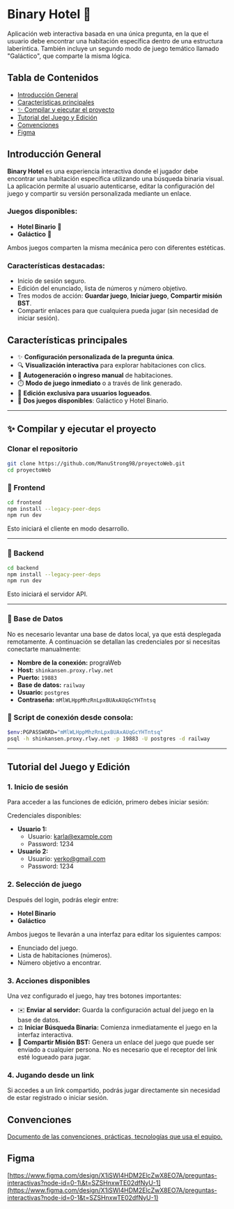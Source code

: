 # Binary Hotel 🏨

Aplicación web interactiva basada en una única pregunta, en la que el usuario debe encontrar una habitación específica dentro de una estructura laberíntica. También incluye un segundo modo de juego temático llamado "Galáctico", que comparte la misma lógica.

## Tabla de Contenidos

* [Introducción General](#introducción-general)
* [Características principales](#características-principales)
* [✨ Compilar y ejecutar el proyecto](#-compilar-y-ejecutar-el-proyecto)
* [Tutorial del Juego y Edición](#tutorial-del-juego-y-edición)
* [Convenciones](#convenciones)
* [Figma](#figma)

## Introducción General

**Binary Hotel** es una experiencia interactiva donde el jugador debe encontrar una habitación específica utilizando una búsqueda binaria visual. La aplicación permite al usuario autenticarse, editar la configuración del juego y compartir su versión personalizada mediante un enlace.

### Juegos disponibles:

* **Hotel Binario** 🏨
* **Galáctico** 🌌

Ambos juegos comparten la misma mecánica pero con diferentes estéticas.

### Características destacadas:

* Inicio de sesión seguro.
* Edición del enunciado, lista de números y número objetivo.
* Tres modos de acción: **Guardar juego**, **Iniciar juego**, **Compartir misión BST**.
* Compartir enlaces para que cualquiera pueda jugar (sin necesidad de iniciar sesión).

## Características principales

* ✨ **Configuración personalizada de la pregunta única**.
* 🔍 **Visualización interactiva** para explorar habitaciones con clics.
* 📅 **Autogeneración o ingreso manual** de habitaciones.
* ⏱️ **Modo de juego inmediato** o a través de link generado.
* 🔐 **Edición exclusiva para usuarios logueados**.
* 📂 **Dos juegos disponibles**: Galáctico y Hotel Binario.


---

## ✨ Compilar y ejecutar el proyecto
### Clonar el repositorio

```bash
git clone https://github.com/ManuStrong98/proyectoWeb.git
cd proyectoWeb
```

### 📂 Frontend

```bash
cd frontend
npm install --legacy-peer-deps
npm run dev
```

Esto iniciará el cliente en modo desarrollo.

---

### 🚀 Backend

```bash
cd backend
npm install --legacy-peer-deps
npm run dev
```

Esto iniciará el servidor API.

---

### 📆 Base de Datos

No es necesario levantar una base de datos local, ya que está desplegada remotamente. A continuación se detallan las credenciales por si necesitas conectarte manualmente:

* **Nombre de la conexión:** prograWeb
* **Host:** `shinkansen.proxy.rlwy.net`
* **Puerto:** `19883`
* **Base de datos:** `railway`
* **Usuario:** `postgres`
* **Contraseña:** `mMlWLHppMhzRnLpxBUAxAUqGcYHTntsq`

### 🔧 Script de conexión desde consola:

```bash
$env:PGPASSWORD="mMlWLHppMhzRnLpxBUAxAUqGcYHTntsq"
psql -h shinkansen.proxy.rlwy.net -p 19883 -U postgres -d railway
```

---


## Tutorial del Juego y Edición

### 1. Inicio de sesión

Para acceder a las funciones de edición, primero debes iniciar sesión:

Credenciales disponibles:
- **Usuario 1:**
  - Usuario: [karla@example.com](mailto:karla@example.com)
  - Password: 1234
- **Usuario 2:**
  - Usuario: [yerko@gmail.com](mailto:yerko@gmail.com)
  - Password: 1234
### 2. Selección de juego

Después del login, podrás elegir entre:

* **Hotel Binario**
* **Galáctico**

Ambos juegos te llevarán a una interfaz para editar los siguientes campos:

* Enunciado del juego.
* Lista de habitaciones (números).
* Número objetivo a encontrar.

### 3. Acciones disponibles

Una vez configurado el juego, hay tres botones importantes:

* ✉️ **Enviar al servidor:** Guarda la configuración actual del juego en la base de datos.
* ⚖️ **Iniciar Búsqueda Binaria:** Comienza inmediatamente el juego en la interfaz interactiva.
* 🔗 **Compartir Misión BST:** Genera un enlace del juego que puede ser enviado a cualquier persona. No es necesario que el receptor del link esté logueado para jugar.

### 4. Jugando desde un link

Si accedes a un link compartido, podrás jugar directamente sin necesidad de estar registrado o iniciar sesión.

## Convenciones

[Documento de las convenciones, prácticas, tecnologías que usa el equipo.](https://docs.google.com/document/d/1kX_qCZVPHPTU996STJoCCOa58g1sS-dC9Q9dnmUNsrs/edit?usp=sharing)

## Figma

[https://www.figma.com/design/X1iSWl4HDM2ElcZwX8EO7A/preguntas-interactivas?node-id=0-1\&t=SZSHnxwTE02dfNyU-1](https://www.figma.com/design/X1iSWl4HDM2ElcZwX8EO7A/preguntas-interactivas?node-id=0-1&t=SZSHnxwTE02dfNyU-1)
